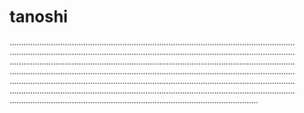 # tanoshi

....................................................................................................................................................................................................................................................................................................................................................................................................................................................................................................................................................................................................................................................................................................................................................................................................................................................................................